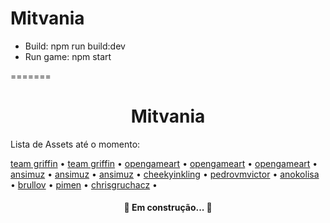 # Mitvania

- Build: npm run build:dev
- Run game: npm start


=======
<h1 align="center">Mitvania</h1>

<p>Lista de Assets até o momento:</p>
<a href="https://teamgriffin.itch.io/molly-asset-pack">team griffin</a> •
<a href="https://teamgriffin.itch.io/christian-asset-pack">team griffin</a> • 
<a href="https://opengameart.org/content/dungeon-crawl-32x32-tiles">opengameart</a> • 
<a href="https://opengameart.org/content/2d-rpg-enemy-set">opengameart</a> • 
<a href="https://opengameart.org/content/bosses-and-monsters-spritesheets-ars-notoria">opengameart</a> • 
<a href="https://ansimuz.itch.io/gothicvania-townr">ansimuz</a> •
<a href="https://ansimuz.itch.io/gothicvania-cemetery">ansimuz</a> •
<a href="https://ansimuz.itch.io/explosion-animations-pack">ansimuz</a> •
<a href="https://cheekyinkling.itch.io/shikashis-fantasy-icons-pack">cheekyinkling</a> •
<a href="https://pedrovmvictor.itch.io/metroidvania-demo-godot?download">pedrovmvictor</a> •
<a href="https://anokolisa.itch.io/moon-graveyardy">anokolisa</a> •
<a href="https://brullov.itch.io/2d-platformer-asset-pack-castle-of-despair">brullov</a> •
<a href="https://pimen.itch.io/magical-animation-effects">pimen</a> •
<a href="https://chrisgruchacz.itch.io/fantasy-tavern-music-pack">chrisgruchacz</a> •



<h4 align="center"> 
	🚧 Em construção...  🚧
</h4>
